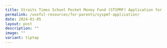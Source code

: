 ```yaml
---
title: Straits Times School Pocket Money Fund (STSPMF) Application for Secondary 1
permalink: /useful-resources/for-parents/syspmf-application/
date: 2024-01-05
layout: post
description: ""
image: ""
variant: tiptap
---
```

